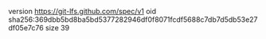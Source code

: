 version https://git-lfs.github.com/spec/v1
oid sha256:369dbb5bd8ba5bd5377282946df0f8071fcdf5688c7db7d5db53e27df05e7c76
size 39
